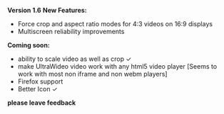 **Version 1.6**
**New Features:**
- Force crop and aspect ratio modes for 4:3 videos on 16:9 displays
- Multiscreen reliability improvements

**Coming soon:**
- ability to scale video as well as crop ✓
- make UltraWideo video work with any html5 video player [Seems to work with most non iframe and non webm players]
- Firefox support
- Better Icon ✓

**please leave feedback**